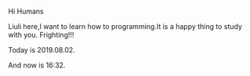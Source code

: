 


Hi Humans


Liuli here,I want to learn how to programming.It is a happy thing to study with you.
Frighting!!!

Today is 2019.08.02.

And now is 16:32.
